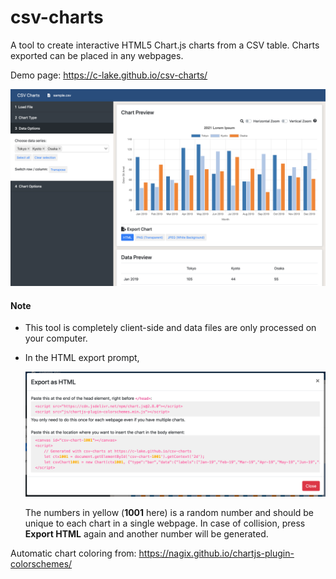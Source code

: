 # csv-charts
A tool to create interactive HTML5 Chart.js charts from a CSV table.
Charts exported can be placed in any webpages.

Demo page: https://c-lake.github.io/csv-charts/

![](examples/screenshot.png)

#### Note

- This tool is completely client-side and data files are only processed on your computer.

- In the HTML export prompt,

  ![](examples/export.png)

  The numbers in yellow (**1001** here) is a random number and should be unique to each chart in a single webpage. In case of collision, press **Export HTML** again and another number will be generated.

Automatic chart coloring from: https://nagix.github.io/chartjs-plugin-colorschemes/